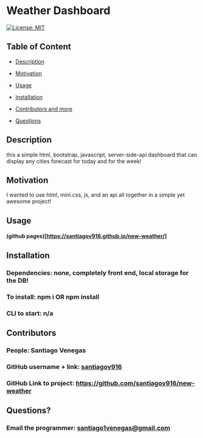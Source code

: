   # Weather Dashboard

  [![License: MIT](https://img.shields.io/badge/License-MIT-yellow.svg)](https://opensource.org/licenses/MIT)
  
  ## Table of Content
  
  * [Description](#description)
  
  * [Motivation](#motivation)
  
  * [Usage](#usage)
  
  * [Installation](#Installation)
  
  * [Contributors and more](#contributors)
  
  * [Questions](#questions)

  ## Description

  this a simple html, bootstrap, javascript, server-side-api dashboard that can display any cities forecast for today and for the week!
  
  ## Motivation

  I wanted to use html, mini.css, js, and an api all together in a simple yet awesome project!

  ## Usage

  #### (github pages)[https://santiagov916.github.io/new-weather/]

  ## Installation 

  ### Dependencies: none, completely front end, local storage for the DB!
  ### To install: npm i OR npm install
  ### CLI to start: n/a

  ## Contributors

  ### People: Santiago Venegas
  ### GitHub username + link: [santiagov916](github.com/santiagov916)
  ### GitHub Link to project: https://github.com/santiagov916/new-weather

  ## Questions?

  ### Email the programmer: santiago1venegas@gmail.com

